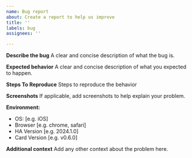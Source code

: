 ```yaml
---
name: Bug report
about: Create a report to help us improve
title: ''
labels: bug
assignees: ''

---
```


**Describe the bug**
A clear and concise description of what the bug is.

**Expected behavior**
A clear and concise description of what you expected to happen.

**Steps To Reproduce**
Steps to reproduce the behavior

**Screenshots**
If applicable, add screenshots to help explain your problem.

**Environment:**
 - OS: [e.g. iOS]
 - Browser [e.g. chrome, safari]
 - HA Version [e.g. 2024.1.0]
 - Card Version [e.g. v0.6.0]

**Additional context**
Add any other context about the problem here.
